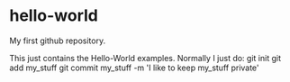 # hello-world
My first github repository.

This just contains the Hello-World examples.
Normally I just do: 
git init
git add my_stuff
git commit my_stuff -m 'I like to keep my_stuff private'

